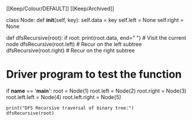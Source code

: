 [[Keep/Colour/DEFAULT]] [[Keep/Archived]] 

class Node:
    def __init__(self, key):
        self.data = key
        self.left = None
        self.right = None

def dfsRecursive(root):
    if root:
        print(root.data, end=" ")  # Visit the current node
        dfsRecursive(root.left)    # Recur on the left subtree
        dfsRecursive(root.right)   # Recur on the right subtree

# Driver program to test the function
if __name__ == '__main__':
    root = Node(1)
    root.left = Node(2)
    root.right = Node(3)
    root.left.left = Node(4)
    root.left.right = Node(5)

    print("DFS Recursive traversal of binary tree:")
    dfsRecursive(root)

